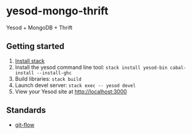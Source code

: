 # yesod-mongo-thrift
Yesod + MongoDB + Thrift

## Getting started

1. [Install stack](http://docs.haskellstack.org/en/stable/install_and_upgrade.html)
2. Install the yesod command line tool: `stack install yesod-bin cabal-install --install-ghc`
3. Build libraries: `stack build`
4. Launch devel server: `stack exec -- yesod devel`
5. View your Yesod site at [http://localhost:3000](http://localhost:3000)

## Standards

* [git-flow](https://github.com/nvie/gitflow)
